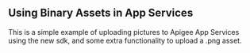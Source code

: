 ## Using Binary Assets in App Services

This is a simple example of uploading pictures to Apigee App Services using the new sdk, and some extra functionality to upload a .png asset.
